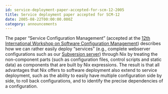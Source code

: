 ```yaml
---
id: service-deployment-paper-accepted-for-scm-12-2005
title: Service deployment paper accepted for SCM-12 
date: 2005-08-22T00:00:00.000Z
category: announcements
---
```

The paper “Service Configuration Management” (accepted at the [12th International Workshop on Software Configuration Management](https://web.archive.org/web/20200422192338/https://users.soe.ucsc.edu/~ejw/scm12/)) describes how we can rather easily deploy “services” (e.g., complete webserver configurations such as our [Subversion server](http://svn.nixos.org/)) through Nix by treating the non-component parts (such as configuration files, control scripts and static data) as components that are built by Nix expressions. The result is that all advantages that Nix offers to software deployment also extend to service deployment, such as the ability to easily have multiple configuration side by side, to roll back configurations, and to identify the precise dependencies of a configuration.
